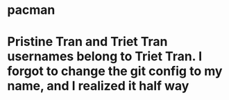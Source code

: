 # pacman
# Pristine Tran and Triet Tran usernames belong to Triet Tran. I forgot to change the git config to my name, and I realized it half way
